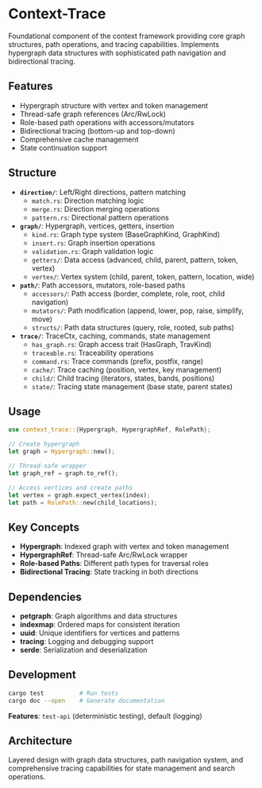 # Context-Trace

Foundational component of the context framework providing core graph 
structures, path operations, and tracing capabilities. Implements 
hypergraph data structures with sophisticated path navigation and 
bidirectional tracing.

## Features
- Hypergraph structure with vertex and token management
- Thread-safe graph references (Arc/RwLock)
- Role-based path operations with accessors/mutators
- Bidirectional tracing (bottom-up and top-down)
- Comprehensive cache management
- State continuation support

## Structure
- **`direction/`**: Left/Right directions, pattern matching
  - `match.rs`: Direction matching logic
  - `merge.rs`: Direction merging operations
  - `pattern.rs`: Directional pattern operations
- **`graph/`**: Hypergraph, vertices, getters, insertion
  - `kind.rs`: Graph type system (BaseGraphKind, GraphKind)
  - `insert.rs`: Graph insertion operations
  - `validation.rs`: Graph validation logic
  - `getters/`: Data access (advanced, child, parent, pattern, token, vertex)
  - `vertex/`: Vertex system (child, parent, token, pattern, location, wide)
- **`path/`**: Path accessors, mutators, role-based paths
  - `accessors/`: Path access (border, complete, role, root, child navigation)
  - `mutators/`: Path modification (append, lower, pop, raise, simplify, move)
  - `structs/`: Path data structures (query, role, rooted, sub paths)
- **`trace/`**: TraceCtx, caching, commands, state management
  - `has_graph.rs`: Graph access trait (HasGraph, TravKind)
  - `traceable.rs`: Traceability operations
  - `command.rs`: Trace commands (prefix, postfix, range)
  - `cache/`: Trace caching (position, vertex, key management)
  - `child/`: Child tracing (iterators, states, bands, positions)
  - `state/`: Tracing state management (base state, parent states)

## Usage
```rust
use context_trace::{Hypergraph, HypergraphRef, RolePath};

// Create hypergraph
let graph = Hypergraph::new();

// Thread-safe wrapper
let graph_ref = graph.to_ref();

// Access vertices and create paths
let vertex = graph.expect_vertex(index);
let path = RolePath::new(child_locations);
```

## Key Concepts
- **Hypergraph**: Indexed graph with vertex and token management
- **HypergraphRef**: Thread-safe Arc/RwLock wrapper
- **Role-based Paths**: Different path types for traversal roles
- **Bidirectional Tracing**: State tracking in both directions

## Dependencies
- **petgraph**: Graph algorithms and data structures
- **indexmap**: Ordered maps for consistent iteration
- **uuid**: Unique identifiers for vertices and patterns
- **tracing**: Logging and debugging support
- **serde**: Serialization and deserialization

## Development
```bash
cargo test          # Run tests
cargo doc --open    # Generate documentation
```

**Features**: `test-api` (deterministic testing), default (logging)

## Architecture
Layered design with graph data structures, path navigation system, 
and comprehensive tracing capabilities for state management and 
search operations.